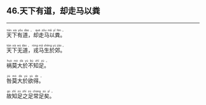 ## 46.天下有道，却走马以粪
---


<ruby><rb> 天下有道，却走马以粪。 </rb> <rt> tiān  xià  yǒu  dào ， què  zǒu  mǎ  yǐ  fèn 。</rt>
</ruby>

<ruby><rb> 天下无道，戎马生於郊。 </rb> <rt> tiān  xià  wú  dào ， róng  mǎ  shēng  yú  jiāo 。</rt>
</ruby>

<ruby><rb> 祸莫大於不知足。 </rb> <rt> huò  mò  dà  yú  bù  zhī  zú 。</rt>
</ruby>

<ruby><rb> 咎莫大於欲得。 </rb> <rt> jiù  mò  dà  yú  yù  de 。</rt>
</ruby>

<ruby><rb> 故知足之足常足矣。 </rb> <rt> gù  zhī  zú  zhī  zú  cháng  zú  yǐ 。</rt>
</ruby>

<ruby><rb>  </rb> <rt></rt>
</ruby>

